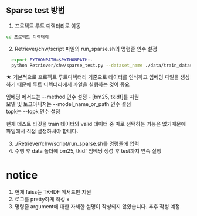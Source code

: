 

## Sparse test 방법

1. 프로젝트 루트 디렉터리로 이동
  ```sh
  cd 프로젝트 디렉터리
  ```
2. Retriever/chw/script 파일의 run_sparse.sh의 명령줄 인수 설정
  ```sh
    export PYTHONPATH=$PYTHONPATH:.
    python Retriever/chw/sparse_test.py --dataset_name ./data/train_dataset --data_path ./data --context_path wikipedia_documents.json --model_name_or_path klue/bert-base --method bm25 --topk 10
  ```
  
  ★ 기본적으로 프로젝트 루트디렉터리 기준으로 데이터를 인식하고 임베딩 파일을 생성하기 때문에 루트 디렉터리에서 파일을 실행하는 것이 중요

  임베딩 메서드는 --method 인수 설정 - [bm25, tkidf]를 지원<br>
  모델 및 토크아니저는 --model_name_or_path 인수 설정<br>
  topk는 --topk 인수 설정 <br>

  현재 테스트 타깃을 train 데이터와 valid 데이터 중 따로 선택하는 기능은 없기때문에 파일에서 직접 설정하셔야 합니다. 

3. ./Retriever/chw/script/run_sparse.sh를 명령줄에 입력
4. 수행 후 data 폴더에 bm25, tkidf 임베딩 생성 후 test까지 연속 실행



# notice
  
1. 현재 faiss는 TK-IDF 메서드만 지원
2. 로그를 pretty하게 작성 x
3. 명령줄 argument에 대한 자세한 설명이 작성되지 않았습니다. 추후 작성 예정